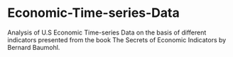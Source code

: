 # Economic-Time-series-Data
Analysis of U.S Economic Time-series Data on the basis of different indicators presented from the book The Secrets of Economic Indicators by Bernard Baumohl.






